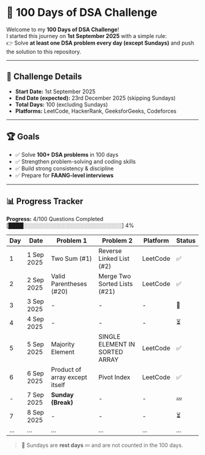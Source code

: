 # 🚀 100 Days of DSA Challenge  

Welcome to my **100 Days of DSA Challenge**!  
I started this journey on **1st September 2025** with a simple rule:  
👉 Solve **at least one DSA problem every day (except Sundays)** and push the solution to this repository.  

---

## 📅 Challenge Details  

- **Start Date:** 1st September 2025  
- **End Date (expected):** 23rd December 2025 (skipping Sundays)  
- **Total Days:** 100 (excluding Sundays)  
- **Platforms:** LeetCode, HackerRank, GeeksforGeeks, Codeforces  

---

## 🏆 Goals  

- ✅ Solve **100+ DSA problems** in 100 days  
- ✅ Strengthen problem-solving and coding skills  
- ✅ Build strong consistency & discipline  
- ✅ Prepare for **FAANG-level interviews**  

---

## 📊 Progress Tracker

**Progress:** 4/100 Questions Completed  
[████░░░░░░░░░░░░░░░░░░░░░░░░░░] 4%

| Day | Date       | Problem 1 | Problem 2 | Platform | Status |
|-----|------------|-----------|-----------|----------|--------|
| 1   | 1 Sep 2025 | Two Sum (#1) | Reverse Linked List (#2) | LeetCode | ✅ |
| 2   | 2 Sep 2025 | Valid Parentheses (#20) | Merge Two Sorted Lists (#21) | LeetCode | ✅ |
| 3   | 3 Sep 2025 | - | - | - | 🔄 |
| 4   | 4 Sep 2025 | - | - | - | ⏳ |
| 5   | 5 Sep 2025 | Majority Element | SINGLE ELEMENT IN SORTED ARRAY | LeetCode | ✅ |
| 6   | 6 Sep 2025 | Product of array except itself | Pivot Index | LeetCode | ✅ |
| -   | 7 Sep 2025 | **Sunday (Break)** | - | - | 💤 |
| 7   | 8 Sep 2025 | - | - | - | ⏳ |
| ... | ...        | ... | ... | ... | ... |


> 📌 Sundays are **rest days** 💤 and are not counted in the 100 days.  



